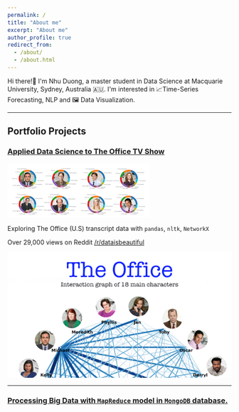 ```yaml
---
permalink: /
title: "About me"
excerpt: "About me"
author_profile: true
redirect_from: 
  - /about/
  - /about.html
---
```


Hi there!👋 I'm Nhu Duong, a master student in Data Science at Macquarie University, Sydney, Australia 🇦🇺. I'm interested in 📈Time-Series Forecasting, NLP and 🖼 Data Visualization. 

---
## Portfolio Projects
### [Applied Data Science to The Office TV Show](/portfolio/Applied_DS_TheOffice/)
![Alt text](/images/The_Office_imgs/emotion_small.png)

Exploring The Office (U.S) transcript data with `pandas`, `nltk`, `NetworkX`

Over 29,000 views on Reddit [/r/dataisbeautiful](https://www.reddit.com/r/dataisbeautiful/comments/lulc9h/interaction_graph_of_18_characters_in_the_office/)

![Alt text](../images/The_Office_imgs/TheOffice_wob_thumbnail.png)

---
### [Processing Big Data with `MapReduce` model  in `MongoDB` database.](/portfolio/mapReduce/)
